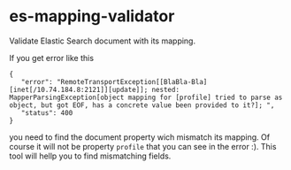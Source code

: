 es-mapping-validator
====================

Validate Elastic Search document with its mapping.

If you get error like this
```
{
   "error": "RemoteTransportException[[BlaBla-Bla][inet[/10.74.184.8:2121]][update]]; nested: MapperParsingException[object mapping for [profile] tried to parse as object, but got EOF, has a concrete value been provided to it?]; ",
   "status": 400
}
```
you need to find the document property wich mismatch its mapping. Of course it will not be property `profile` that you can see in the error :). This tool will hellp you to find mismatching fields.
